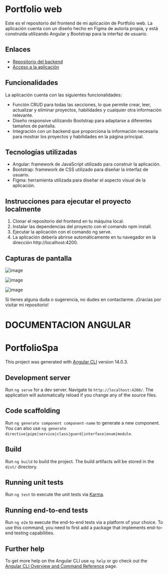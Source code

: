 # Portfolio web
Este es el repositorio del frontend de mi aplicación de Portfolio web. La aplicación cuenta con un diseño hecho en Figma de autoría propia, y está construida utilizando Angular y Bootstrap para la interfaz de usuario.

## Enlaces
- [Repositorio del backend](https://ivan-portfolio-app.web.app/)
- [Acceso a la aplicación](https://github.com/ivanlitt8/portfolio-spa-back)

## Funcionalidades
La aplicación cuenta con las siguientes funcionalidades:

* Función CRUD para todas las secciones, lo que permite crear, leer, actualizar y eliminar proyectos, habilidades y cualquier otra información relevante.
* Diseño responsive utilizando Bootstrap para adaptarse a diferentes tamaños de pantalla.
* Integración con un backend que proporciona la información necesaria para mostrar los proyectos y habilidades en la página principal.

## Tecnologías utilizadas
- Angular: framework de JavaScript utilizado para construir la aplicación.
- Bootstrap: framework de CSS utilizado para diseñar la interfaz de usuario.
- Figma: herramienta utilizada para diseñar el aspecto visual de la aplicación.

## Instrucciones para ejecutar el proyecto localmente
1. Clonar el repositorio del frontend en tu máquina local.
2. Instalar las dependencias del proyecto con el comando npm install.
3. Ejecutar la aplicación con el comando ng serve.
4. La aplicación debería abrirse automáticamente en tu navegador en la dirección http://localhost:4200.

## Capturas de pantalla
![image](https://user-images.githubusercontent.com/70293887/230804305-654aefbd-d3f7-4005-ab36-b8b2caf244ab.png)

![image](https://user-images.githubusercontent.com/70293887/230804244-9130e164-6de2-44d0-aa3b-c022afbca4a1.png)

![image](https://user-images.githubusercontent.com/70293887/230804278-4f06c85f-e05d-4d41-9278-e7f6d10fa799.png)


Si tienes alguna duda o sugerencia, no dudes en contactarme. ¡Gracias por visitar mi repositorio!


# DOCUMENTACION ANGULAR

# PortfolioSpa

This project was generated with [Angular CLI](https://github.com/angular/angular-cli) version 14.0.3.

## Development server

Run `ng serve` for a dev server. Navigate to `http://localhost:4200/`. The application will automatically reload if you change any of the source files.

## Code scaffolding

Run `ng generate component component-name` to generate a new component. You can also use `ng generate directive|pipe|service|class|guard|interface|enum|module`.

## Build

Run `ng build` to build the project. The build artifacts will be stored in the `dist/` directory.

## Running unit tests

Run `ng test` to execute the unit tests via [Karma](https://karma-runner.github.io).

## Running end-to-end tests

Run `ng e2e` to execute the end-to-end tests via a platform of your choice. To use this command, you need to first add a package that implements end-to-end testing capabilities.

## Further help

To get more help on the Angular CLI use `ng help` or go check out the [Angular CLI Overview and Command Reference](https://angular.io/cli) page.
